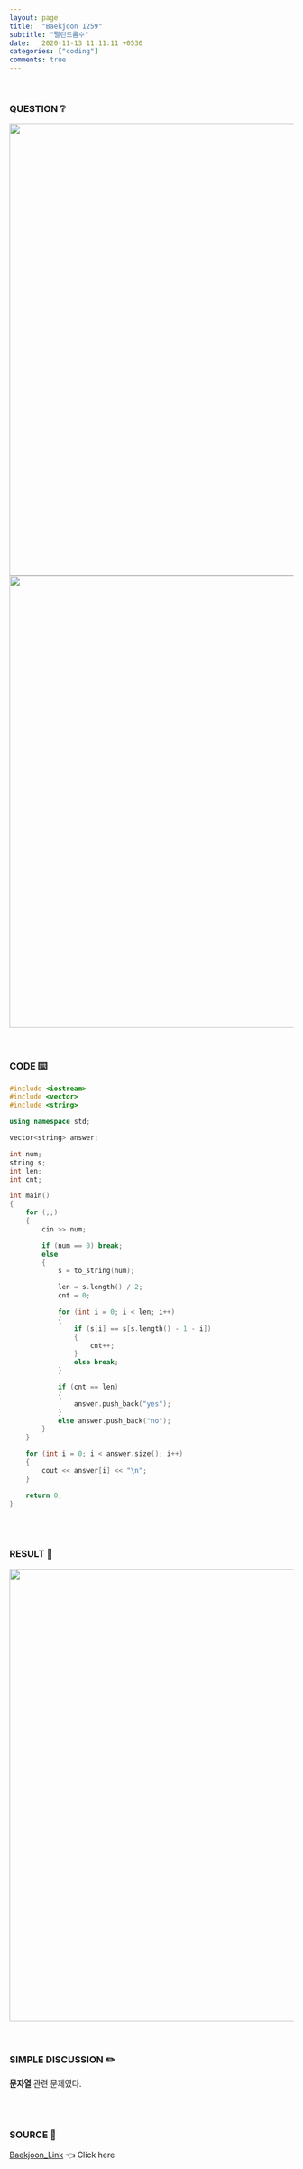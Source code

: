 ```yaml
---
layout: page
title:  "Baekjoon 1259"
subtitle: "팰린드롬수"
date:   2020-11-13 11:11:11 +0530
categories: ["coding"]
comments: true
---
```


<br>

### QUESTION ❔

<img src="{{ '/assets/baekjoon/1259.jpg' }}" style="width: 800px; height: auto; margin-left: auto; margin-right: auto; display: block;">
<img src="{{ '/assets/baekjoon/1259a.jpg' }}" style="width: 800px; height: auto; margin-left: auto; margin-right: auto; display: block;">  

<br>
<br>

### CODE ⌨️

```c++
#include <iostream>
#include <vector>
#include <string>

using namespace std;

vector<string> answer;

int num;
string s;
int len;
int cnt;

int main()
{
	for (;;)
	{
		cin >> num;

		if (num == 0) break;
		else
		{
			s = to_string(num);

			len = s.length() / 2;
			cnt = 0;

			for (int i = 0; i < len; i++)
			{
				if (s[i] == s[s.length() - 1 - i])
				{
					cnt++;
				}
				else break;
			}

			if (cnt == len)
			{
				answer.push_back("yes");
			}
			else answer.push_back("no");
		}
	}

	for (int i = 0; i < answer.size(); i++)
	{
		cout << answer[i] << "\n";
	}

	return 0;
}
```  

<br>
<br>

### RESULT 💛

<img src="{{ '/assets/baekjoon/1259r.jpg' }}" style="width: 800px; height: auto; margin-left: auto; margin-right: auto; display: block;">  

<br>
<br>

### SIMPLE DISCUSSION ✏️

**문자열** 관련 문제였다.  

<br>
<br>

### SOURCE 💎

[Baekjoon_Link][link] 👈 Click here  

<br>
<br>

<script src="https://utteranc.es/client.js"
        repo="DCherish/DCherish.github.io"
        issue-term="pathname"
        theme="boxy-light"
        crossorigin="anonymous"
        async>
</script>

[link]: https://www.acmicpc.net/problem/1259